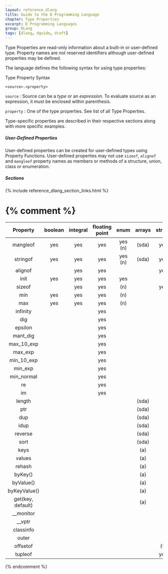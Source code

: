 ```yaml
---
layout: reference_dlang
title: Guide to the D Programming Language
chapter: Type Properties
excerpt: D Programming Languages
group: DLang
tags: [dlang, dguide, draft]
---
```


Type Properties are read-only information about a built-in or user-defined type.
Property names are not reserved identifiers although user-defined properties may be defined.

The language defines the following syntax for using type properties:

<div markdown='1' class='syntax'>

Type Property Syntax

    <source>.<property>

`source`
: Source can be a _type_ or an _expression_.
  To evaluate source as an expression, it must be enclosed within parenthesis.

`property`
: One of the type properties.
  See list of all Type Properties.

</div>


Type-specific properties are described in their respective sections along with more specific examples.

##### User-Defined Properties

User-defined properties can be created for user-defined types using Property Functions.
User-defined properties may not use `sizeof`, `alignof` and `mangleof` property names as members or methods of a structure, union, class or enumeration.

##### Sections
{% include reference_dlang_section_links.html %}



{% comment %}
=====================================================================================================


| Property          | boolean | integral | floating point | enum    | arrays    | struct  | class   |
|:-----------------:|:-------:|:--------:|:--------------:|:-------:|:---------:|:-------:|:-------:|
| mangleof          | yes     | yes      | yes            | yes (n) |   (sda)   |   yes   |   yes   |
| stringof          | yes     | yes      | yes            | yes (n) |   (sda)   |   yes   |   yes   |
| alignof           |         | yes      | yes            |         |           |   yes   |         |
| init              | yes     | yes      | yes            | yes     |           |         |         |
| sizeof            |         | yes      | yes            |     (n) |           |   yes   |         |
| min               | yes     | yes      | yes            |     (n) |           |         |         |
| max               | yes     | yes      | yes            |     (n) |           |         |         |
| infinity          |         |          | yes            |         |           |         |         |
| dig               |         |          | yes            |         |           |         |         |
| epsilon           |         |          | yes            |         |           |         |         |
| mant_dig          |         |          | yes            |         |           |         |         |
| max_10_exp        |         |          | yes            |         |           |         |         |
| max_exp           |         |          | yes            |         |           |         |         |
| min_10_exp        |         |          | yes            |         |           |         |         |
| min_exp           |         |          | yes            |         |           |         |         |
| min_normal        |         |          | yes            |         |           |         |         |
| re                |         |          | yes            |         |           |         |         |
| im                |         |          | yes            |         |           |         |         |
| length            |         |          |                |         |   (sda)   |         |         |
| ptr               |         |          |                |         |   (sda)   |         |         |
| dup               |         |          |                |         |   (sda)   |         |         |
| idup              |         |          |                |         |   (sda)   |         |         |
| reverse           |         |          |                |         |   (sda)   |         |         |
| sort              |         |          |                |         |   (sda)   |         |         |
| keys              |         |          |                |         |    (a)    |         |         |
| values            |         |          |                |         |    (a)    |         |         |
| rehash            |         |          |                |         |    (a)    |         |         |
| byKey()           |         |          |                |         |    (a)    |         |         |
| byValue()         |         |          |                |         |    (a)    |         |         |
| byKeyValue()      |         |          |                |         |    (a)    |         |         |
| get(key, default) |         |          |                |         |    (a)    |         |         |
| &#95;&#95;monitor |         |          |                |         |           |         |   yes   |
| &#95;&#95;vptr    |         |          |                |         |           |         |   yes   |
| classinfo         |         |          |                |         |           |         |   yes   |
| outer             |         |          |                |         |           |         |   (i)   |
| offsetof          |         |          |                |         |           |   (f)   |   (f)   |
| tupleof           |         |          |                |         |           |   yes   |   yes   |
{% endcomment %}
